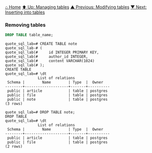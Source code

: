 [⌂ Home](../../README.md)
[⬆ Up: Managing tables](managing_tables.md)
[▲ Previous: Modifying tables](modifying_tables.md)
[▼ Next: Inserting into tables](inserting_into_tables.md)

### Removing tables

```sql
DROP TABLE table_name;
```

```
quote_sql_lab=# CREATE TABLE note
quote_sql_lab-# (
quote_sql_lab(#     id INTEGER PRIMARY KEY,
quote_sql_lab(#     author_id INTEGER,
quote_sql_lab(#     content VARCHAR(1024)
quote_sql_lab(# );
CREATE TABLE
quote_sql_lab=# \dt
               List of relations
 Schema |        Name        | Type  |  Owner
--------+--------------------+-------+----------
 public | article            | table | postgres
 public | file               | table | postgres
 public | note               | table | postgres
(3 rows)

quote_sql_lab=# DROP TABLE note;
DROP TABLE
quote_sql_lab=# \dt
               List of relations
 Schema |        Name        | Type  |  Owner
--------+--------------------+-------+----------
 public | article            | table | postgres
 public | file               | table | postgres
(2 rows)

```
